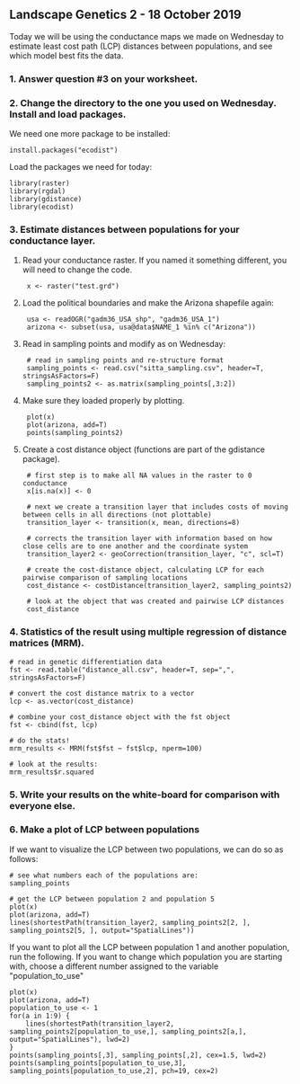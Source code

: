 ## Landscape Genetics 2 - 18 October 2019

Today we will be using the conductance maps we made on Wednesday to estimate least cost path (LCP) distances between 
populations, and see which model best fits the data.

### 1. Answer question #3 on your worksheet.

### 2. Change the directory to the one you used on Wednesday. Install and load packages.

We need one more package to be installed:

    install.packages("ecodist")

Load the packages we need for today:

    library(raster)
    library(rgdal)
    library(gdistance)
    library(ecodist)

### 3. Estimate distances between populations for your conductance layer.

1. Read your conductance raster. If you named it something different, you will need to change the code.

        x <- raster("test.grd")

2. Load the political boundaries and make the Arizona shapefile again:

        usa <- readOGR("gadm36_USA_shp", "gadm36_USA_1")
        arizona <- subset(usa, usa@data$NAME_1 %in% c("Arizona"))

3. Read in sampling points and modify as on Wednesday:

        # read in sampling points and re-structure format
        sampling_points <- read.csv("sitta_sampling.csv", header=T, stringsAsFactors=F)
        sampling_points2 <- as.matrix(sampling_points[,3:2])

4. Make sure they loaded properly by plotting. 

        plot(x)
        plot(arizona, add=T)
        points(sampling_points2)
    
5. Create a cost distance object (functions are part of the gdistance package).

        # first step is to make all NA values in the raster to 0 conductance
        x[is.na(x)] <- 0
        
        # next we create a transition layer that includes costs of moving between cells in all directions (not plottable)
        transition_layer <- transition(x, mean, directions=8)
        
        # corrects the transition layer with information based on how close cells are to one another and the coordinate system
        transition_layer2 <- geoCorrection(transition_layer, "c", scl=T)
        
        # create the cost-distance object, calculating LCP for each pairwise comparison of sampling locations
        cost_distance <- costDistance(transition_layer2, sampling_points2)
        
        # look at the object that was created and pairwise LCP distances
        cost_distance
        
### 4. Statistics of the result using multiple regression of distance matrices (MRM).

    # read in genetic differentiation data
    fst <- read.table("distance_all.csv", header=T, sep=",", stringsAsFactors=F)
        
    # convert the cost distance matrix to a vector
    lcp <- as.vector(cost_distance)
        
    # combine your cost_distance object with the fst object
    fst <- cbind(fst, lcp)
        
    # do the stats!
    mrm_results <- MRM(fst$fst ~ fst$lcp, nperm=100)
        
    # look at the results:
    mrm_results$r.squared
        
### 5. Write your results on the white-board for comparison with everyone else.

### 6. Make a plot of LCP between populations

If we want to visualize the LCP between two populations, we can do so as follows:

    # see what numbers each of the populations are:
    sampling_points
    
    # get the LCP between population 2 and population 5
    plot(x)
    plot(arizona, add=T)
    lines(shortestPath(transition_layer2, sampling_points2[2, ], sampling_points2[5, ], output="SpatialLines"))
   
If you want to plot all the LCP between population 1 and another population, run the following. If you want to change which
population you are starting with, choose a different number assigned to the variable "population_to_use"

    plot(x)
    plot(arizona, add=T)
    population_to_use <- 1
    for(a in 1:9) {
	    lines(shortestPath(transition_layer2, sampling_points2[population_to_use,], sampling_points2[a,], output="SpatialLines"), lwd=2)
    }
    points(sampling_points[,3], sampling_points[,2], cex=1.5, lwd=2)
    points(sampling_points[population_to_use,3], sampling_points[population_to_use,2], pch=19, cex=2)


